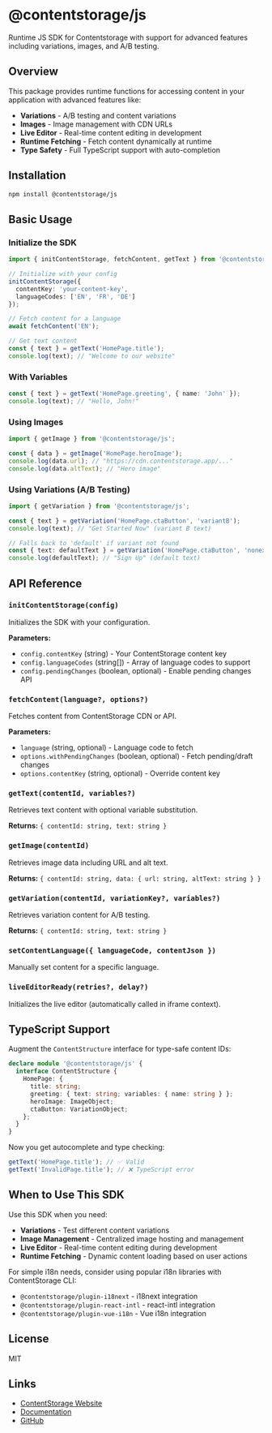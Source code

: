 # @contentstorage/js

Runtime JS SDK for Contentstorage with support for advanced features including variations, images, and A/B testing.

## Overview

This package provides runtime functions for accessing content in your application with advanced features like:
- **Variations** - A/B testing and content variations
- **Images** - Image management with CDN URLs
- **Live Editor** - Real-time content editing in development
- **Runtime Fetching** - Fetch content dynamically at runtime
- **Type Safety** - Full TypeScript support with auto-completion

## Installation

```bash
npm install @contentstorage/js
```

## Basic Usage

### Initialize the SDK

```typescript
import { initContentStorage, fetchContent, getText } from '@contentstorage/js';

// Initialize with your config
initContentStorage({
  contentKey: 'your-content-key',
  languageCodes: ['EN', 'FR', 'DE']
});

// Fetch content for a language
await fetchContent('EN');

// Get text content
const { text } = getText('HomePage.title');
console.log(text); // "Welcome to our website"
```

### With Variables

```typescript
const { text } = getText('HomePage.greeting', { name: 'John' });
console.log(text); // "Hello, John!"
```

### Using Images

```typescript
import { getImage } from '@contentstorage/js';

const { data } = getImage('HomePage.heroImage');
console.log(data.url); // "https://cdn.contentstorage.app/..."
console.log(data.altText); // "Hero image"
```

### Using Variations (A/B Testing)

```typescript
import { getVariation } from '@contentstorage/js';

const { text } = getVariation('HomePage.ctaButton', 'variantB');
console.log(text); // "Get Started Now" (variant B text)

// Falls back to 'default' if variant not found
const { text: defaultText } = getVariation('HomePage.ctaButton', 'nonexistent');
console.log(defaultText); // "Sign Up" (default text)
```

## API Reference

### `initContentStorage(config)`

Initializes the SDK with your configuration.

**Parameters:**
- `config.contentKey` (string) - Your ContentStorage content key
- `config.languageCodes` (string[]) - Array of language codes to support
- `config.pendingChanges` (boolean, optional) - Enable pending changes API

### `fetchContent(language?, options?)`

Fetches content from ContentStorage CDN or API.

**Parameters:**
- `language` (string, optional) - Language code to fetch
- `options.withPendingChanges` (boolean, optional) - Fetch pending/draft changes
- `options.contentKey` (string, optional) - Override content key

### `getText(contentId, variables?)`

Retrieves text content with optional variable substitution.

**Returns:** `{ contentId: string, text: string }`

### `getImage(contentId)`

Retrieves image data including URL and alt text.

**Returns:** `{ contentId: string, data: { url: string, altText: string } }`

### `getVariation(contentId, variationKey?, variables?)`

Retrieves variation content for A/B testing.

**Returns:** `{ contentId: string, text: string }`

### `setContentLanguage({ languageCode, contentJson })`

Manually set content for a specific language.

### `liveEditorReady(retries?, delay?)`

Initializes the live editor (automatically called in iframe context).

## TypeScript Support

Augment the `ContentStructure` interface for type-safe content IDs:

```typescript
declare module '@contentstorage/js' {
  interface ContentStructure {
    HomePage: {
      title: string;
      greeting: { text: string; variables: { name: string } };
      heroImage: ImageObject;
      ctaButton: VariationObject;
    };
  }
}
```

Now you get autocomplete and type checking:

```typescript
getText('HomePage.title'); // ✅ Valid
getText('InvalidPage.title'); // ❌ TypeScript error
```

## When to Use This SDK

Use this SDK when you need:
- **Variations** - Test different content variations
- **Image Management** - Centralized image hosting and management
- **Live Editor** - Real-time content editing during development
- **Runtime Fetching** - Dynamic content loading based on user actions

For simple i18n needs, consider using popular i18n libraries with ContentStorage CLI:
- `@contentstorage/plugin-i18next` - i18next integration
- `@contentstorage/plugin-react-intl` - react-intl integration
- `@contentstorage/plugin-vue-i18n` - Vue i18n integration

## License

MIT

## Links

- [ContentStorage Website](https://contentstorage.app)
- [Documentation](https://contentstorage.app/docs)
- [GitHub](https://github.com/kaidohussar/contentstorage-sdk)
